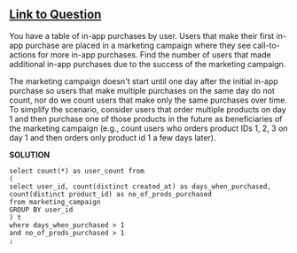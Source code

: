 [Link to Question](https://platform.stratascratch.com/coding-question?id=10309&python=)
---------------------------------------------------------------------------------------

You have a table of in-app purchases by user. Users that make their first in-app purchase are placed in a marketing campaign where they see call-to-actions for more in-app purchases. Find the number of users that made additional in-app purchases due to the success of the marketing campaign.



The marketing campaign doesn't start until one day after the initial in-app purchase so users that make multiple purchases on the same day do not count, nor do we count users that make only the same purchases over time. To simplify the scenario, consider users that order multiple products on day 1 and then purchase one of those products in the future as beneficiaries of the marketing campaign (e.g., count users who orders product IDs 1, 2, 3 on day 1 and then orders only product id 1 a few days later).


**SOLUTION**
```
select count(*) as user_count from
(
select user_id, count(distinct created_at) as days_when_purchased, count(distinct product_id) as no_of_prods_purchased
from marketing_campaign
GROUP BY user_id
) t
where days_when_purchased > 1 
and no_of_prods_purchased > 1
;
```
